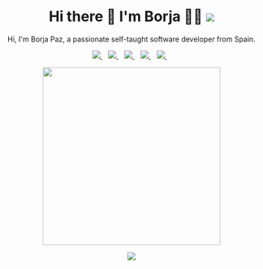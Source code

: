 <h1 align='center'>
  Hi there 👋 I'm Borja 👨‍💻 <a href="#"><img src="https://badges.pufler.dev/visits/borjapazr/borjapazr"></a>
</h1>

<p align='center'>
  Hi, I'm Borja Paz, a passionate self-taught software developer from Spain.
</p>


<p align='center'>
  <a href="mailto:borjapazr@gmail.com">
    <img src="https://img.shields.io/badge/Gmail-D14836?style=for-the-badge&logo=gmail&logoColor=white&link=mailto:borjapazr@gmail.com" />        
  </a>&nbsp;&nbsp;
  <a href="https://stackoverflow.com/users/6112286/mr-mars?tab=profile">
    <img src="https://img.shields.io/badge/Stack_Overflow-FE7A16?style=for-the-badge&logo=stack-overflow&logoColor=white&link=https://stackoverflow.com/users/6112286/mr-mars?tab=profile" />        
  </a>&nbsp;&nbsp;
  <a href="https://discord.gg/FR9R8dH">
    <img src="https://img.shields.io/badge/Discord-7289DA?style=for-the-badge&logo=discord&logoColor=white&link=https://discord.gg/FR9R8dH" />        
  </a>&nbsp;&nbsp;
  <a href="https://twitter.com/borjapazr">
    <img src="https://img.shields.io/badge/Twitter-1DA1F2?style=for-the-badge&logo=twitter&logoColor=white&link=https://twitter.com/borjapazr" />        
  </a>&nbsp;&nbsp;
  <a href="https://www.linkedin.com/in/borjapazr">
    <img src="https://img.shields.io/badge/LinkedIn-0077B5?style=for-the-badge&logo=linkedin&logoColor=white&link=https://www.linkedin.com/in/borjapazr" />
  </a>&nbsp;&nbsp;
</p>

<p align='center'>
  <a href="#"><img src="https://github-readme-stats.vercel.app/api?username=borjapazr&show_icons=true&theme=onedark&count_private=true&include_all_commits=true" width="350"></a>
</p>

<p align='center'>
  <a href="#"><img src="https://img.shields.io/badge/Ask%20me-anything-1abc9c.svg?style=for-the-badge&link=https://github.com/borjapazr/borjapazr/issues"></a>
</p>

